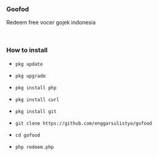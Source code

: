 ### Goofod
Redeem free vocer gojek indonesia

<br>

### How to install
*     pkg update

*     pkg upgrade

*     pkg install php

*     pkg install curl

*     pkg install git

*     git clone https://github.com/enggarsulistyo/gofood

*     cd gofood

*     php redeem.php
